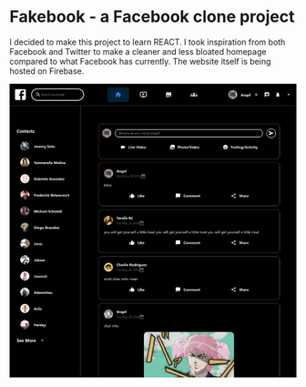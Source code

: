 # Fakebook - a Facebook clone project

I decided to make this project to learn REACT. I took inspiration from both Facebook and Twitter to make a cleaner and less bloated homepage compared to what Facebook has currently. The website itself is being hosted on Firebase. 

![preview](./fakebook_preview.png)
